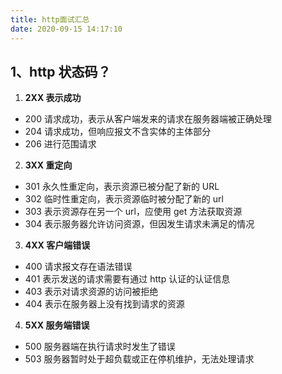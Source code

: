 ```yaml
---
title: http面试汇总
date: 2020-09-15 14:17:10
---
```


## 1、http 状态码？

1. **2XX 表示成功**

- 200 请求成功，表示从客户端发来的请求在服务器端被正确处理
- 204 请求成功，但响应报文不含实体的主体部分
- 206 进行范围请求

2. **3XX 重定向**

- 301 永久性重定向，表示资源已被分配了新的 URL
- 302 临时性重定向，表示资源临时被分配了新的 url
- 303 表示资源存在另一个 url，应使用 get 方法获取资源
- 304 表示服务器允许访问资源，但因发生请求未满足的情况

3. **4XX 客户端错误**

- 400 请求报文存在语法错误
- 401 表示发送的请求需要有通过 http 认证的认证信息
- 403 表示对请求资源的访问被拒绝
- 404 表示在服务器上没有找到请求的资源

4. **5XX 服务端错误**

- 500 服务器端在执行请求时发生了错误
- 503 服务器暂时处于超负载或正在停机维护，无法处理请求
